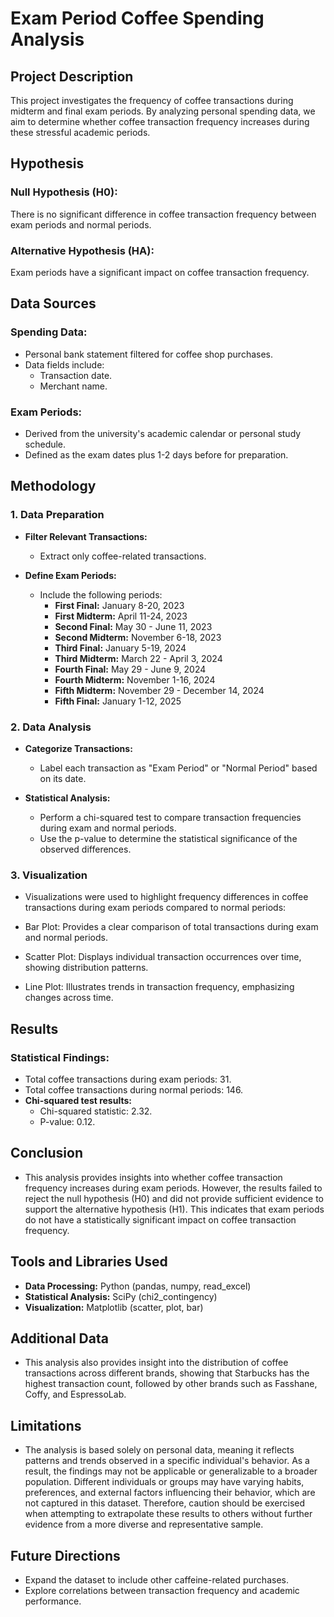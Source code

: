 # Exam Period Coffee Spending Analysis

## Project Description

This project investigates the frequency of coffee transactions during midterm and final exam periods. By analyzing personal spending data, we aim to determine whether coffee transaction frequency increases during these stressful academic periods.

## Hypothesis

### Null Hypothesis (H0):

There is no significant difference in coffee transaction frequency between exam periods and normal periods.

### Alternative Hypothesis (HA):

Exam periods have a significant impact on coffee transaction frequency.

## Data Sources

### Spending Data:

- Personal bank statement filtered for coffee shop purchases.
- Data fields include:
  - Transaction date.
  - Merchant name.

### Exam Periods:

- Derived from the university's academic calendar or personal study schedule.
- Defined as the exam dates plus 1-2 days before for preparation.

## Methodology

### 1. Data Preparation

- **Filter Relevant Transactions:**

  - Extract only coffee-related transactions.

- **Define Exam Periods:**

  - Include the following periods:
    - **First Final:** January 8-20, 2023
    - **First Midterm:** April 11-24, 2023
    - **Second Final:** May 30 - June 11, 2023
    - **Second Midterm:** November 6-18, 2023
    - **Third Final:** January 5-19, 2024
    - **Third Midterm:** March 22 - April 3, 2024
    - **Fourth Final:** May 29 - June 9, 2024
    - **Fourth Midterm:** November 1-16, 2024
    - **Fifth Midterm:** November 29 - December 14, 2024
    - **Fifth Final:** January 1-12, 2025

### 2. Data Analysis

- **Categorize Transactions:**

  - Label each transaction as "Exam Period" or "Normal Period" based on its date.

- **Statistical Analysis:**

  - Perform a chi-squared test to compare transaction frequencies during exam and normal periods.
  - Use the p-value to determine the statistical significance of the observed differences.

### 3. Visualization

- Visualizations were used to highlight frequency differences in coffee transactions during exam periods compared to normal periods:

- Bar Plot:
Provides a clear comparison of total transactions during exam and normal periods.

- Scatter Plot:
Displays individual transaction occurrences over time, showing distribution patterns.

- Line Plot:
Illustrates trends in transaction frequency, emphasizing changes across time.

## Results

### Statistical Findings:

- Total coffee transactions during exam periods: 31.
- Total coffee transactions during normal periods: 146.
- **Chi-squared test results:**
  - Chi-squared statistic: 2.32.
  - P-value: 0.12.

## Conclusion

- This analysis provides insights into whether coffee transaction frequency increases during exam periods. However, the results failed to reject the null hypothesis (H0) and did not provide sufficient evidence to support the alternative hypothesis (H1). This indicates that exam periods do not have a statistically significant impact on coffee transaction frequency.

## Tools and Libraries Used

- **Data Processing:** Python (pandas, numpy, read_excel)
- **Statistical Analysis:** SciPy (chi2_contingency)
- **Visualization:** Matplotlib (scatter, plot, bar)

## Additional Data
- This analysis also provides insight into the distribution of coffee transactions across different brands, showing that Starbucks has the highest transaction count, followed by other brands such as Fasshane, Coffy, and EspressoLab.

## Limitations

- The analysis is based solely on personal data, meaning it reflects patterns and trends observed in a specific individual's behavior. As a result, the findings may not be applicable or generalizable to a broader population. Different individuals or groups may have varying habits, preferences, and external factors influencing their behavior, which are not captured in this dataset. Therefore, caution should be exercised when attempting to extrapolate these results to others without further evidence from a more diverse and representative sample.

## Future Directions
- Expand the dataset to include other caffeine-related purchases.
- Explore correlations between transaction frequency and academic performance.

